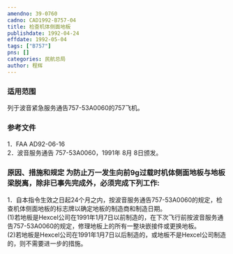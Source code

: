 ```yaml
---
amendno: 39-0760  
cadno: CAD1992-B757-04  
title: 检查机体侧面地板  
publishdate: 1992-04-24  
effdate: 1992-05-04  
tags: ["B757"]  
pns: []  
categories: 民航总局  
author: 程辉  
---
```

  
### 适用范围  
列于波音紧急服务通告757-53A0060的757飞机。  
  
<!--more-->  
### 参考文件  
1．FAA AD92-06-16  
2．波音服务通告 757-53A0060，1991年 8月 8日颁发。  
  
### 原因、措施和规定     为防止万一发生向前9g过载时机体侧面地板与地板梁脱离，除非已事先完成外，必须完成下列工作:  
1．自本指令生效之日起24个月之内，按波音服务通告757-53A0060的规定，检查机体侧面地板的标志牌以确定地板的制造商和制造日期。  
      (1)若地板是Hexcel公司在1991年1月7日以前制造的，在下次飞行前按波音服务通告757-53A0060的规定，修理地板上的所有一整块嵌接件或更换地板。  
      (2)若地板是Hexcel公司在1991年1月7日以后制造的，或地板不是Hexcel公司制造的，则不需要进一步的措施。  
  
